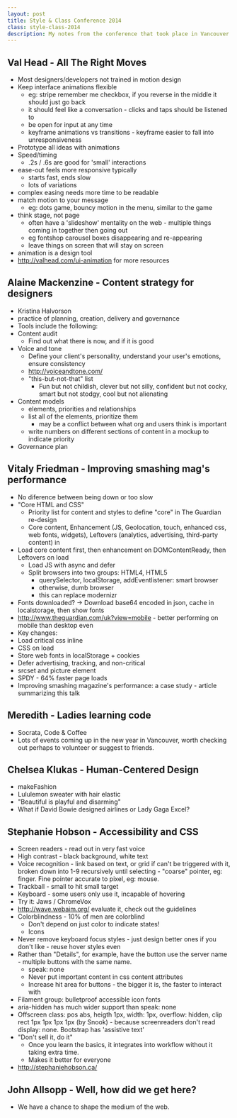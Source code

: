 ```yaml
---
layout: post
title: Style & Class Conference 2014
class: style-class-2014
description: My notes from the conference that took place in Vancouver on December 13, 2014.
---
```


## Val Head - All The Right Moves
- Most designers/developers not trained in motion design
- Keep interface animations flexible
  - eg: stripe remember me checkbox, if you reverse in the middle it should
        just go back
  - it should feel like a conversation - clicks and taps should be listened to
  - be open for input at any time
  - keyframe animations vs transitions - keyframe easier to fall into unresponsiveness
- Prototype all ideas with animations
- Speed/timing
  - .2s / .6s are good for 'small' interactions
- ease-out feels more responsive typically
  - starts fast, ends slow
  - lots of variations
- complex easing needs more time to be readable
- match motion to your message
  - eg: dots game, bouncy motion in the menu, similar to the game
- think stage, not page
  - often have a 'slideshow' mentality on the web - multiple things
    coming in together then going out
  - eg fontshop carousel boxes disappearing and re-appearing
  - leave things on screen that will stay on screen
- animation is a design tool
- http://valhead.com/ui-animation for more resources

## Alaine Mackenzine - Content strategy for designers
- Kristina Halvorson
- practice of planning, creation, delivery and governance
- Tools include the following:
- Content audit
  - Find out what there is now, and if it is good
- Voice and tone
  - Define your client's personality, understand your user's emotions,
    ensure consistency
  - http://voiceandtone.com/
  - "this-but-not-that" list
    - Fun but not childish, clever but not silly, confident but not
      cocky, smart but not stodgy, cool but not alienating
- Content models
  - elements, priorities and relationships
  - list all of the elements, prioritize them
    - may be a conflict between what org and users think is important
  - write numbers on different sections of content in a mockup to
    indicate priority
- Governance plan

## Vitaly Friedman - Improving smashing mag's performance
- No diference between being down or too slow
- "Core HTML and CSS"
  - Priority list for content and styles to define "core" in The
    Guardian re-design
  - Core content, Enhancement (JS, Geolocation, touch, enhanced css, web
    fonts, widgets), Leftovers (analytics, advertising, third-party
content) in
- Load core content first, then enhancement on DOMContentReady, then
  Leftovers on load
  -  Load JS with async and defer
  - Split browsers into two groups: HTML4, HTML5
    - querySelector, localStorage, addEventlistener: smart browser
    - otherwise, dumb browser
    - this can replace modernizr
- Fonts downloaded? -> Download base64 encoded in json, cache in
  localstorage, then show fonts
- http://www.theguardian.com/uk?view=mobile - better performing on
  mobile than desktop even
- Key changes:
- Load critical css inline
- CSS on load
- Store web fonts in localStorage + cookies
- Defer advertising, tracking, and non-critical
- srcset and picture element
- SPDY - 64% faster page loads
- Improving smashing magazine's performance: a case study - article
  summarizing this talk

## Meredith - Ladies learning code
- Socrata, Code & Coffee
- Lots of events coming up in the new year in Vancouver, worth checking
  out perhaps to volunteer or suggest to friends.

## Chelsea Klukas - Human-Centered Design
- makeFashion
- Lululemon sweater with hair elastic
- "Beautiful is playful and disarming"
- What if David Bowie designed airlines or Lady Gaga Excel?

## Stephanie Hobson - Accessibility and CSS
- Screen readers - read out in very fast voice
- High contrast - black background, white text
- Voice recognition - link based on text, or grid if can't be triggered
  with it, broken down into 1-9 recursively until selecting - "coarse"
pointer, eg: finger. Fine pointer accurate to pixel, eg: mouse.
- Trackball - small to hit small target
- Keyboard - some users only use it, incapable of hovering
- Try it: Jaws / ChromeVox
- http://wave.webaim.org/ evaluate it, check out the guidelines
- Colorblindness - 10% of men are colorblind
  - Don't depend on just color to indicate states!
  - Icons
- Never remove keyboard focus styles - just design better ones if you
  don't like - reuse hover styles even
- Rather than "Details", for example, have the button use the server
  name - multiple buttons with the same name.
  - speak: none
  - Never put important content in css content attributes
  - Increase hit area for buttons - the bigger it is, the faster to
    interact with
- Filament group: bulletproof accessible icon fonts
- aria-hidden has much wider support than speak: none
- Offscreen class: pos abs, heigth 1px, width: 1px, overflow: hidden,
  clip rect 1px 1px 1px 1px (by Snook) - because screenreaders don't
  read display: none. Bootstrap has 'assistive text'
- "Don't sell it, do it"
  - Once you learn the basics, it integrates into workflow without it
    taking extra time.
  - Makes it better for everyone
- http://stephaniehobson.ca/

## John Allsopp - Well, how did we get here?
- We have a chance to shape the medium of the web.
